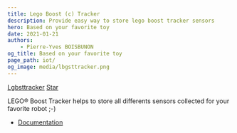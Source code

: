 ```yaml
---
title: Lego Boost (c) Tracker
description: Provide easy way to store lego boost tracker sensors
hero: Based on your favorite toy
date: 2021-01-21
authors:
    - Pierre-Yves BOISBUNON
og_title: Based on your favorite toy
page_path: iot/
og_image: media/lbgsttracker.png
---
```



<a href=https://github.com/py4mac/lbgsttracker target=_blank>Lgbsttracker</a>
<a class=github-button href=https://github.com/py4mac/lgbsttracker target=_blank data-show-count=true aria-label="Star Lgbsttracker on GitHub">Star</a>

LEGO® Boost Tracker helps to store all differents sensors collected for your favorite robot ;-)

- [Documentation](http://lgbsttracker.py4mac.com)

